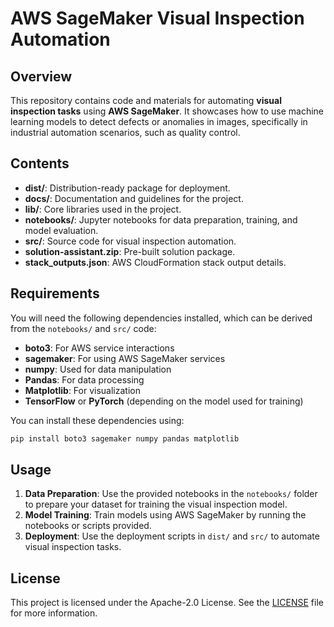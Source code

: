 # AWS SageMaker Visual Inspection Automation

## Overview
This repository contains code and materials for automating **visual inspection tasks** using **AWS SageMaker**. It showcases how to use machine learning models to detect defects or anomalies in images, specifically in industrial automation scenarios, such as quality control.

## Contents
- **dist/**: Distribution-ready package for deployment.
- **docs/**: Documentation and guidelines for the project.
- **lib/**: Core libraries used in the project.
- **notebooks/**: Jupyter notebooks for data preparation, training, and model evaluation.
- **src/**: Source code for visual inspection automation.
- **solution-assistant.zip**: Pre-built solution package.
- **stack_outputs.json**: AWS CloudFormation stack output details.

## Requirements
You will need the following dependencies installed, which can be derived from the `notebooks/` and `src/` code:

- **boto3**: For AWS service interactions
- **sagemaker**: For using AWS SageMaker services
- **numpy**: Used for data manipulation
- **Pandas**: For data processing
- **Matplotlib**: For visualization
- **TensorFlow** or **PyTorch** (depending on the model used for training)
  
You can install these dependencies using:
```bash
pip install boto3 sagemaker numpy pandas matplotlib
```

## Usage

1. **Data Preparation**: Use the provided notebooks in the `notebooks/` folder to prepare your dataset for training the visual inspection model.
2. **Model Training**: Train models using AWS SageMaker by running the notebooks or scripts provided.
3. **Deployment**: Use the deployment scripts in `dist/` and `src/` to automate visual inspection tasks.

## License
This project is licensed under the Apache-2.0 License. See the [LICENSE](LICENSE) file for more information.
